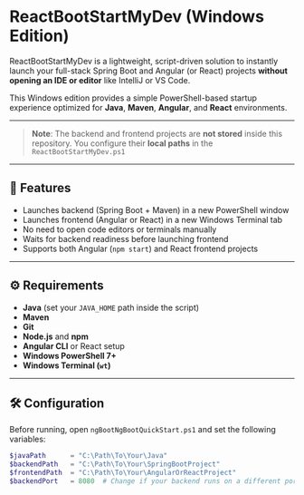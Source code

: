 # ReactBootStartMyDev (Windows Edition)

ReactBootStartMyDev is a lightweight, script-driven solution to instantly launch your full-stack Spring Boot and Angular (or React) projects **without opening an IDE or editor** like IntelliJ or VS Code.

This Windows edition provides a simple PowerShell-based startup experience optimized for **Java**, **Maven**, **Angular**, and **React** environments.

---

> **Note**: The backend and frontend projects are **not stored** inside this repository. You configure their **local paths** in the `ReactBootStartMyDev.ps1`

---

## 🚀 Features

- Launches backend (Spring Boot + Maven) in a new PowerShell window
- Launches frontend (Angular or React) in a new Windows Terminal tab
- No need to open code editors or terminals manually
- Waits for backend readiness before launching frontend
- Supports both Angular (`npm start`) and React frontend projects

---

## ⚙️ Requirements

- **Java** (set your `JAVA_HOME` path inside the script)
- **Maven**
- **Git**
- **Node.js** and **npm**
- **Angular CLI** or React setup
- **Windows PowerShell 7+**
- **Windows Terminal (`wt`)**

---

## 🛠️ Configuration

Before running, open `ngBootNgBootQuickStart.ps1` and set the following variables:

```powershell
$javaPath      = "C:\Path\To\Your\Java" 
$backendPath   = "C:\Path\To\Your\SpringBootProject"
$frontendPath  = "C:\Path\To\Your\AngularOrReactProject"
$backendPort   = 8080  # Change if your backend runs on a different port

